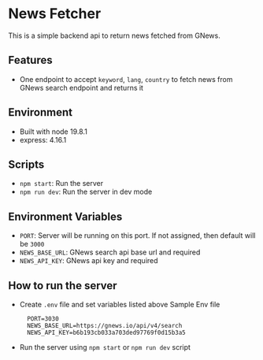 # News Fetcher

This is a simple backend api to return news fetched from GNews.

## Features

- One endpoint to accept `keyword`, `lang`, `country` to fetch news from GNews search endpoint and returns it

## Environment
- Built with node 19.8.1
- express: 4.16.1

## Scripts
- `npm start`: Run the server
- `npm run dev`: Run the server in dev mode

## Environment Variables
- `PORT`: Server will be running on this port. If not assigned, then default will be `3000`
- `NEWS_BASE_URL`: GNews search api base url and required
- `NEWS_API_KEY`: GNews api key and required

## How to run the server
- Create `.env` file and set variables listed above
 Sample Env file
  ```
    PORT=3030
    NEWS_BASE_URL=https://gnews.io/api/v4/search
    NEWS_API_KEY=b6b193cb033a703ded97769f0d15b3a5
  ```
- Run the server using `npm start` or `npm run dev` script